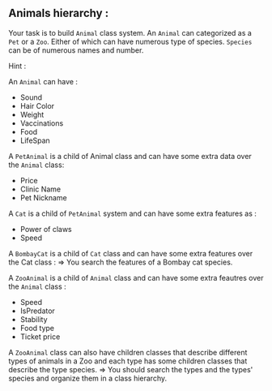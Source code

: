 ## Animals hierarchy :

Your task is to build `Animal` class system. An `Animal` can categorized as a `Pet` or a `Zoo`. Either of which can have numerous type of species. 
`Species` can be of numerous names and number.

Hint : 

An `Animal` can have : 
- Sound
- Hair Color
- Weight
- Vaccinations
- Food
- LifeSpan

A `PetAnimal` is a child of Animal class and can have some extra data over the `Animal` class: 
- Price
- Clinic Name
- Pet Nickname

A `Cat` is a child of `PetAnimal` system and can have some extra features as : 
- Power of claws
- Speed

A `BombayCat` is a child of `Cat` class and can have some extra features over the Cat class : 
=> You search the features of a Bombay cat species.

A `ZooAnimal` is a child of `Animal` class and can have some extra feautres over the `Animal` class : 
- Speed
- IsPredator
- Stability
- Food type
- Ticket price

A `ZooAnimal` class can also have children classes that describe different types of animals in a Zoo 
and each type has some children classes that describe the type species.
=> You should search the types and the types' species and organize them in a class hierarchy.
